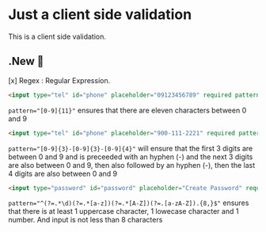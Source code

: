 # Just a client side validation

This is a client side validation. 

## .New 🌚
[x] Regex 
: Regular Expression.

```html
<input type="tel" id="phone" placeholder="09123456789" required pattern="[0-9]{11}">
```

`pattern="[0-9]{11}"` ensures that there are eleven characters between 0 and 9

```html
<input type="tel" id="phone" placeholder="900-111-2221" required pattern="[0-9]{3}-[0-9]{3}-[0-9]{4}">
```
`pattern="[0-9]{3}-[0-9]{3}-[0-9]{4}"` will ensure that the first 3 digits are between 0 and 9 and is preceeded with an hyphen (-) and the next 3 digits are also between 0 and 9, then also followed by an hyphen (-), then the last 4 digits are also between 0 and 9

```html
<input type="password" id="password" placeholder="Create Password" required pattern="^(?=.*\d)(?=.*[a-z])(?=.*[A-Z])(?=.[a-zA-Z]).{8,}$">
```

`pattern="^(?=.*\d)(?=.*[a-z])(?=.*[A-Z])(?=.[a-zA-Z]).{8,}$"` ensures that there is at least 1 uppercase character, 1 lowecase character and 1 number. And input is not less than 8 characters